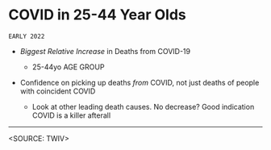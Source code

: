 # COVID in 25-44 Year Olds

`EARLY 2022`

- *Biggest Relative Increase* in Deaths from COVID-19
   - 25-44yo AGE GROUP

- Confidence on picking up deaths *from* COVID, not just deaths of people with coincident COVID
   - Look at other leading death causes. No decrease? Good indication COVID is a killer afterall

---
<SOURCE: TWIV>
